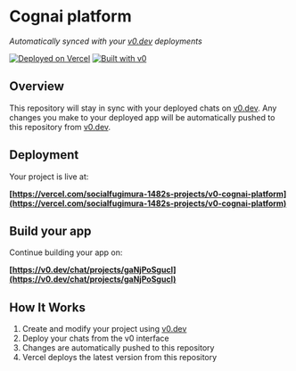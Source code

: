 # Cognai platform

*Automatically synced with your [v0.dev](https://v0.dev) deployments*

[![Deployed on Vercel](https://img.shields.io/badge/Deployed%20on-Vercel-black?style=for-the-badge&logo=vercel)](https://vercel.com/socialfugimura-1482s-projects/v0-cognai-platform)
[![Built with v0](https://img.shields.io/badge/Built%20with-v0.dev-black?style=for-the-badge)](https://v0.dev/chat/projects/gaNjPoSgucl)

## Overview

This repository will stay in sync with your deployed chats on [v0.dev](https://v0.dev).
Any changes you make to your deployed app will be automatically pushed to this repository from [v0.dev](https://v0.dev).

## Deployment

Your project is live at:

**[https://vercel.com/socialfugimura-1482s-projects/v0-cognai-platform](https://vercel.com/socialfugimura-1482s-projects/v0-cognai-platform)**

## Build your app

Continue building your app on:

**[https://v0.dev/chat/projects/gaNjPoSgucl](https://v0.dev/chat/projects/gaNjPoSgucl)**

## How It Works

1. Create and modify your project using [v0.dev](https://v0.dev)
2. Deploy your chats from the v0 interface
3. Changes are automatically pushed to this repository
4. Vercel deploys the latest version from this repository